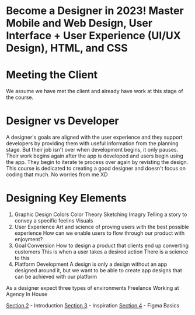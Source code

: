 # Become a Designer in 2023! Master Mobile and Web Design, User Interface + User Experience (UI/UX Design), HTML, and CSS

# Meeting the Client
We assume we have met the client and already have work at this stage of the course.

# Designer vs Developer
A designer's goals are aligned with the user experience and they support developers by providing them with useful information from the planning stage. But their job isn't over when development begins, it only pauses. Their work begins again after the app is developed and users begin using the app. They begin to iterate te process over again by revisting the design. This course is dedicated to creating a good designer and doesn't focus on coding that much. No worries from me XD

# Designing Key Elements
1. Graphic Design
    Colors
    Color Theory
    Sketching
    Imagry
    Telling a story to convey a specific feelins
    Visuals
2. User Experience
    Art and science of proving users with the best possible experience
    How can we enable users to flow through our product with enjoyment?
3. Goal Conversion
    How to design a product that clients end up converting customers
    This is when a user takes a desired action
    There is a science to this
4. Platform Development
    A design is only a design without an app designed around it, but we want to be able to create app designs that can be achieved with our platform 

As a designer expect three types of environments
Freelance
Working at Agency
In House

[Section 2](./section-02.md) - Introduction
[Section 3](./section-03.md) - Inspiration
[Section 4](./section-04.md) - Figma Basics